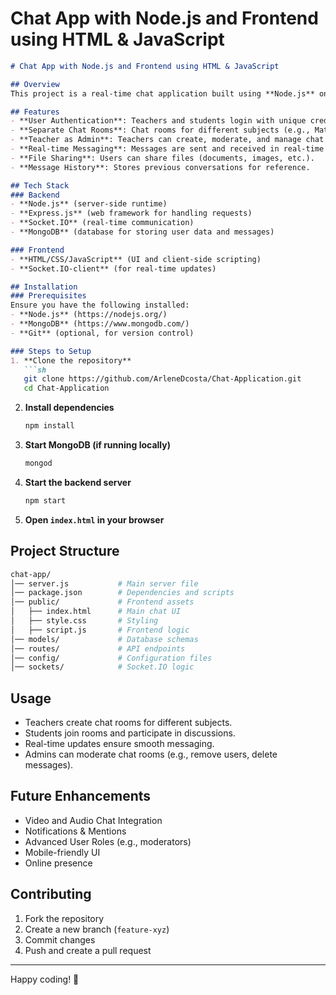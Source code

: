 # Chat App with Node.js and Frontend using HTML & JavaScript

```markdown
# Chat App with Node.js and Frontend using HTML & JavaScript

## Overview
This project is a real-time chat application built using **Node.js** on the backend and **HTML**, **JavaScript** on the frontend. The application allows users to create and join different chat rooms based on subjects. Teachers act as administrators, while students can join rooms, share content, and discuss topics.

## Features
- **User Authentication**: Teachers and students login with unique credentials.
- **Separate Chat Rooms**: Chat rooms for different subjects (e.g., Math, Science, History).
- **Teacher as Admin**: Teachers can create, moderate, and manage chat rooms.
- **Real-time Messaging**: Messages are sent and received in real-time using **Socket.IO**.
- **File Sharing**: Users can share files (documents, images, etc.).
- **Message History**: Stores previous conversations for reference.

## Tech Stack
### Backend
- **Node.js** (server-side runtime)
- **Express.js** (web framework for handling requests)
- **Socket.IO** (real-time communication)
- **MongoDB** (database for storing user data and messages)

### Frontend
- **HTML/CSS/JavaScript** (UI and client-side scripting)
- **Socket.IO-client** (for real-time updates)

## Installation
### Prerequisites
Ensure you have the following installed:
- **Node.js** (https://nodejs.org/)
- **MongoDB** (https://www.mongodb.com/)
- **Git** (optional, for version control)

### Steps to Setup
1. **Clone the repository**
   ```sh
   git clone https://github.com/ArleneDcosta/Chat-Application.git
   cd Chat-Application
   ```
2. **Install dependencies**
   ```sh
   npm install
   ```
3. **Start MongoDB (if running locally)**
   ```sh
   mongod
   ```
4. **Start the backend server**
   ```sh
   npm start
   ```
5. **Open `index.html` in your browser**

## Project Structure
```bash
chat-app/
│── server.js           # Main server file
│── package.json        # Dependencies and scripts
│── public/             # Frontend assets
│   ├── index.html      # Main chat UI
│   ├── style.css       # Styling
│   ├── script.js       # Frontend logic
│── models/             # Database schemas
│── routes/             # API endpoints
│── config/             # Configuration files
│── sockets/            # Socket.IO logic
```

## Usage
- Teachers create chat rooms for different subjects.
- Students join rooms and participate in discussions.
- Real-time updates ensure smooth messaging.
- Admins can moderate chat rooms (e.g., remove users, delete messages).

## Future Enhancements
- Video and Audio Chat Integration
- Notifications & Mentions
- Advanced User Roles (e.g., moderators)
- Mobile-friendly UI
- Online presence

## Contributing
1. Fork the repository
2. Create a new branch (`feature-xyz`)
3. Commit changes
4. Push and create a pull request

---
Happy coding! 🚀
